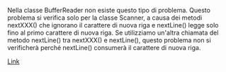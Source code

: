Nella classe BufferReader non esiste questo tipo di problema. Questo problema si verifica solo per la classe Scanner, a causa dei metodi nextXXX() che ignorano il carattere di nuova riga e nextLine() legge solo fino al primo carattere di nuova riga. Se utilizziamo un'altra chiamata del metodo nextLine() tra nextXXX() e nextLine(), questo problema non si verificherà perché nextLine() consumerà il carattere di nuova riga.

[Link](https://www.geeksforgeeks.org/difference-between-scanner-and-bufferreader-class-in-java/)